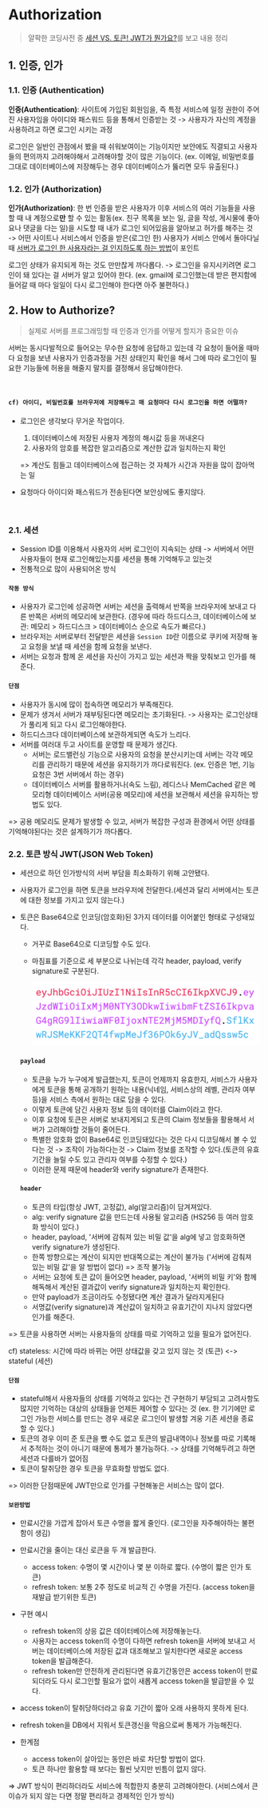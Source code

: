# Authorization

> 얄팍한 코딩사전 중 [세션 VS. 토큰! JWT가 뭔가요?](https://www.youtube.com/watch?v=1QiOXWEbqYQ)를 보고 내용 정리

## 1. 인증, 인가

### 1.1. 인증 (Authentication)

**인증(Authentication)**: 사이트에 가입된 회원임을, 즉 특정 서비스에 일정 권한이 주어진 사용자임을 아이디와 패스워드 등을 통해서 인증받는 것 -> 사용자가 자신의 계정을 사용하려고 하면 로그인 시키는 과정

로그인은 일반인 관점에서 봤을 때 쉬워보여이는 기능이지만 보안에도 직결되고 사용자들의 편의까지 고려해야해서 고려해야할 것이 많은 기능이다. (ex. 이메일, 비밀번호를 그대로 데이터베이스에 저장해두는 경우 데이터베이스가 뚫리면 모두 유출된다.)

### 1.2. 인가 (Authorization)

**인가(Authorization)**: 한 번 인증을 받은 사용자가 이후 서비스의 여러 기능들을 사용할 때 내 계정으로**만** 할 수 있는 활동(ex. 친구 목록을 보는 일, 글을 작성, 게시물에 좋아요나 댓글을 다는 일)을 시도할 때 내가 로그인 되어있음을 알아보고 허가를 해주는 것  
-> 어떤 사이트나 서비스에서 인증을 받은(로그인 한) 사용자가 서비스 안에서 돌아다닐 때 <U>서버가 로그인 한 사용자라는 걸 인지하도록 하는 방법</U>이 포인트

로그인 상태가 유지되게 하는 것도 만만찮게 까다롭다. -> 로그인을 유지시키려면 로그인이 돼 있다는 걸 서버가 알고 있어야 한다. (ex. gmail에 로그인했는데 받은 편지함에 들어갈 때 마다 일일이 다시 로그인해야 한다면 아주 불편하다.)

## 2. How to Authorize?

> 실제로 서버를 프로그래밍할 때 인증과 인가를 어떻게 할지가 중요한 이슈

서버는 동시다발적으로 들어오는 무수한 요청에 응답하고 있는데 각 요청이 들어올 때마다 요청을 보낸 사용자가 인증과정을 거친 상태인지 확인을 해서 그에 따라 로그인이 필요한 기능들에 허용을 해줄지 말지를 결정해서 응답해야한다.

<br />

#### `cf) 아이디, 비밀번호를 브라우저에 저장해두고 매 요청마다 다시 로그인을 하면 어떨까?`

- 로그인은 생각보다 무거운 작업이다.

  1. 데이터베이스에 저장된 사용자 계정의 해시값 등을 꺼내온다
  2. 사용자의 암호를 복잡한 알고리즘으로 계산한 값과 일치하는지 확인

  => 계산도 힘들고 데이터베이스에 접근하는 것 자체가 시간과 자원을 많이 잡아먹는 일

- 요청마다 아이디와 패스워드가 전송된다면 보안상에도 좋지않다.

<br />

### 2.1. 세션

- Session ID를 이용해서 사용자의 서버 로그인이 지속되는 상태 -> 서버에서 어떤 사용자들이 현재 로그인해있는지를 세션을 통해 기억해두고 있는것
- 전통적으로 많이 사용되어온 방식

#### `작동 방식`

- 사용자가 로그인에 성공하면 서버는 세션을 출력해서 반쪽을 브라우저에 보내고 다른 반쪽은 서버의 메모리에 보관한다. (경우에 따라 하드디스크, 데이터베이스에 보관: 메모리 > 하드디스크 > 데이터베이스 순으로 속도가 빠르다.)
- 브라우저는 서버로부터 전달받은 세션을 `Session ID`란 이름으로 쿠키에 저장해 놓고 요청을 보낼 때 세션을 함께 요청을 보낸다.
- 서버는 요청과 함께 온 세션을 자신이 가지고 있는 세션과 짝을 맞춰보고 인가를 해준다.

#### `단점`

- 사용자가 동시에 많이 접속하면 메모리가 부족해진다.
- 문제가 생겨서 서버가 재부팅된다면 메모리는 초기화된다. -> 사용자는 로그인상태가 풀리게 되고 다시 로그인해야한다.
- 하드디스크다 데이터베이스에 보관하게되면 속도가 느리다.
- 서버를 여러대 두고 사이트를 운영할 때 문제가 생긴다.
  - 서버는 로드밸런싱 기능으로 사용자의 요청을 분산시키는데 서버는 각각 메모리를 관리하기 때문에 세션을 유지하기가 까다로워진다. (ex. 인증은 1번, 기능 요청은 3번 서버에서 하는 경우)
  - 데이터베이스 서버를 활용하거나(속도 느림), 레디스나 MemCached 같은 메모리형 데이터베이스 서버(공용 메모리)에 세션을 보관해서 세션을 유지하는 방법도 있다.

=> 공용 메모리도 문제가 발생할 수 있고, 서버가 복잡한 구성과 환경에서 어떤 상태를 기억해야된다는 것은 설계하기가 까다롭다.

### 2.2. 토큰 방식 JWT(JSON Web Token)

- 세션으로 하던 인가방식의 서버 부담을 최소화하기 위해 고안됐다.
- 사용자가 로그인을 하면 토큰을 브라우저에 전달한다.(세션과 달리 서버에서는 토큰에 대한 정보를 가지고 있지 않는다.)
- 토큰은 Base64으로 인코딩(암호화)된 3가지 데이터를 이어붙인 형태로 구성돼있다.

  - 거꾸로 Base64으로 디코딩할 수도 있다.
  - 마침표를 기준으로 세 부분으로 나뉘는데 각각 header, payload, verify signature로 구분된다.

    ![JWT](./images/JWT.png)

  #### `payload`

  - 토큰을 누가 누구에게 발급했는지, 토큰이 언제까지 유효한지, 서비스가 사용자에게 토큰을 통해 공개하기 원하는 내용(닉네임, 서비스상의 레벨, 관리자 여부 등)을 서비스 측에서 원하는 대로 담을 수 있다.
  - 이렇게 토큰에 담긴 사용자 정보 등의 데이터를 Claim이라고 한다.
  - 이후 요청에 토큰은 서버로 보내지게되고 토큰의 Claim 정보들을 활용해서 서버가 고려해야할 것들이 줄어든다.
  - 특별한 암호화 없이 Base64로 인코딩돼있다는 것은 다시 디코딩해서 볼 수 있다는 것 -> 조작이 가능하다는것 -> Claim 정보를 조작할 수 있다.(토큰의 유효기간을 늘릴 수도 있고 관리자 여부를 수정할 수 있다.)
  - 이러한 문제 때문에 header와 verify signature가 존재한다.

  #### `header`

  - 토큰의 타입(항상 JWT, 고정값), alg(알고리즘)이 담겨져있다.
  - alg: verify signature 값을 만드는데 사용될 알고리즘 (HS256 등 여러 암호화 방식이 있다.)
  - header, payload, '서버에 감춰져 있는 비밀 값'을 alg에 넣고 암호화하면 verify signature가 생성된다.
  - 한쪽 방향으로는 계산이 되지만 반대쪽으로는 계산이 불가능 ('서버에 감춰져 있는 비밀 값'을 알 방법이 없다) => 조작 불가능
  - 서버는 요청에 토큰 값이 들어오면 header, payload, '서버의 비밀 키'와 함께 해독해서 계산된 결과값이 verify signature과 일치하는지 확인한다.
  - 만약 payload가 조금이라도 수정됐다면 계산 결과가 달라지게된다
  - 서명값(verify signature)과 계산값이 일치하고 유효기간이 지나지 않았다면 인가를 해준다.

=> 토큰을 사용하면 서버는 사용자들의 상태를 따로 기억하고 있을 필요가 없어진다.

cf) stateless: 시간에 따라 바뀌는 어떤 상태값을 갖고 있지 않는 것 (토큰) <-> stateful (세션)

#### `단점`

- stateful해서 사용자들의 상태를 기억하고 있다는 건 구현하기 부담되고 고려사항도 많지만 기억하는 대상의 상태들을 언제든 제어할 수 있다는 것 (ex. 한 기기에만 로그인 가능한 서비스를 만드는 경우 새로운 로그인이 발생할 겨웅 기존 세션을 종료할 수 있다.)
- 토큰의 경우 이미 준 토큰을 뺐 수도 없고 토큰의 발급내역이나 정보를 따로 기록해서 추적하는 것이 아니기 때문에 통제가 불가능하다. -> 상태를 기억해두려고 하면 세션과 다를바가 없어짐
- 토큰이 탈취당한 경우 토큰을 무효화할 방법도 없다.

=> 이러한 단점때문에 JWT만으로 인가를 구현해놓은 서비스는 많이 없다.

#### `보완방법`

- 만료시간을 가깝게 잡아서 토큰 수명을 짧게 줄인다. (로그인을 자주해야하는 불편함이 생김)
- 만료시간을 줄이는 대신 로큰을 두 개 발급한다.
  - access token: 수명이 몇 시간이나 몇 분 이하로 짧다. (수명이 짧은 인가 토큰)
  - refresh token: 보통 2주 정도로 비교적 긴 수명을 가진다. (access token을 재발급 받기위한 토큰)
- 구현 예시
  - refresh token의 상응 값은 데이터베이스에 저장해놓는다.
  - 사용자는 access token의 수명이 다하면 refresh token을 서버에 보내고 서버는 데이터베이스에 저장된 값과 대조해보고 일치한다면 새로운 access token을 발급해준다.
  - refresh token만 안전하게 관리된다면 유효기간동안은 access token이 만료되더라도 다시 로그인할 필요가 없이 새롭게 access token을 발급받을 수 있다.
- access token이 탈취당하더라고 유효 기간이 짧아 오래 사용하지 못하게 된다.
- refresh token을 DB에서 지워서 토큰갱신을 막음으로써 통제가 가능해진다.

- 한계점
  - access token이 살아있는 동안은 바로 차단할 방법이 없다.
  - 토큰 하나만 활용할 때 보다는 훨씬 낫지만 빈틈이 없지 않다.

=> JWT 방식이 편리하더라도 서비스에 적합한지 충분히 고려해야한다. (서비스에서 큰 이슈가 되지 않는 다면 정말 편리하고 경제적인 인가 방식)

